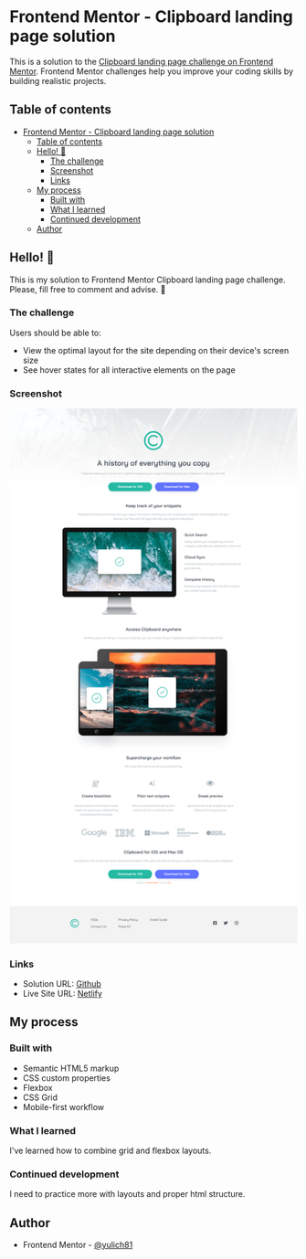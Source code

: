 # Frontend Mentor - Clipboard landing page solution

This is a solution to the [Clipboard landing page challenge on Frontend Mentor](https://www.frontendmentor.io/challenges/clipboard-landing-page-5cc9bccd6c4c91111378ecb9). Frontend Mentor challenges help you improve your coding skills by building realistic projects. 

## Table of contents

- [Frontend Mentor - Clipboard landing page solution](#frontend-mentor---clipboard-landing-page-solution)
  - [Table of contents](#table-of-contents)
  - [Hello! 👋](#hello-)
    - [The challenge](#the-challenge)
    - [Screenshot](#screenshot)
    - [Links](#links)
  - [My process](#my-process)
    - [Built with](#built-with)
    - [What I learned](#what-i-learned)
    - [Continued development](#continued-development)
  - [Author](#author)


## Hello! 👋

This is my solution to Frontend Mentor Clipboard landing page challenge. Please, fill free to comment and advise. 👐

### The challenge

Users should be able to:

- View the optimal layout for the site depending on their device's screen size
- See hover states for all interactive elements on the page

### Screenshot

![](./screenshots/desktop-design.png)



### Links

- Solution URL: [Github](https://github.com/yulich81/clipboard-landing-page-master)
- Live Site URL: [Netlify](https://sparkling-naiad-2cff2f.netlify.app/)

## My process

### Built with

- Semantic HTML5 markup
- CSS custom properties
- Flexbox
- CSS Grid
- Mobile-first workflow

### What I learned

I've learned how to combine grid and flexbox layouts.

### Continued development

I need to practice more with layouts and proper html structure.

## Author

- Frontend Mentor - [@yulich81](https://www.frontendmentor.io/profile/yulich81)
